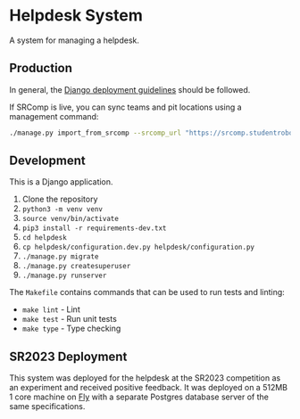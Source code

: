 # Helpdesk System

A system for managing a helpdesk.

## Production

In general, the [Django deployment guidelines](https://docs.djangoproject.com/en/4.2/howto/deployment/) should be followed.

If SRComp is live, you can sync teams and pit locations using a management command:

```bash
./manage.py import_from_srcomp --srcomp_url "https://srcomp.studentrobotics.org/comp-api"
```

## Development

This is a Django application.

1. Clone the repository
2. `python3 -m venv venv`
3. `source venv/bin/activate`
4. `pip3 install -r requirements-dev.txt`
5. `cd helpdesk`
6. `cp helpdesk/configuration.dev.py helpdesk/configuration.py`
7. `./manage.py migrate`
8. `./manage.py createsuperuser`
9. `./manage.py runserver`

The `Makefile` contains commands that can be used to run tests and linting:

- `make lint` - Lint
- `make test` - Run unit tests
- `make type` - Type checking

## SR2023 Deployment

This system was deployed for the helpdesk at the SR2023 competition as an experiment and received positive feedback. It was deployed on a 512MB 1 core machine on [Fly](https://fly.io) with a separate Postgres database server of the same specifications.